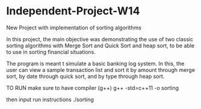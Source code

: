 # Independent-Project-W14


New Project with implementation of sorting algorithms

In this project, the main objective was demonstrating the use of two classic sorting algorithms with Merge Sort and Quick Sort and heap sort, to be able to use in sorting financial situations. 

The program is meant t simulate a basic banking log system. 
In this, the user can view a sample transaction list and sort it by amount through merge sort, by date through quick sort, and by type through heap sort. 

TO RUN
 make sure to have compiler (g++)
 g++ -std=c++11 -o sorting
 

 then input run instructions
 ./sorting


